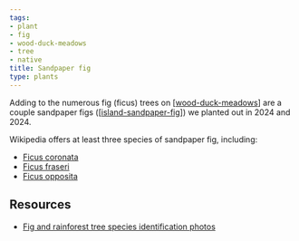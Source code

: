 ```yaml
---
tags:
- plant
- fig
- wood-duck-meadows
- tree
- native
title: Sandpaper fig
type: plants
---
```

Adding to the numerous fig (ficus) trees on [[wood-duck-meadows]] are a couple sandpaper figs ([[island-sandpaper-fig]]) we planted out in 2024 and 2024.

Wikipedia offers at least three species of sandpaper fig, including:

- [Ficus coronata](https://en.wikipedia.org/wiki/Ficus_coronata) 
- [Ficus fraseri](https://en.wikipedia.org/wiki/Ficus_fraseri)
- [Ficus opposita](https://en.wikipedia.org/wiki/Ficus_opposita)

## Resources

- [Fig and rainforest tree species identification photos](https://www.allcreativedesigns.com.au/pages/galltrees5.html)


[//begin]: # "Autogenerated link references for markdown compatibility"
[wood-duck-meadows]: ../wood-duck-meadows "Wood duck meadows"
[island-sandpaper-fig]: ../individual-plants/island-sandpaper-fig "Sandpaper fig - The island"
[//end]: # "Autogenerated link references"